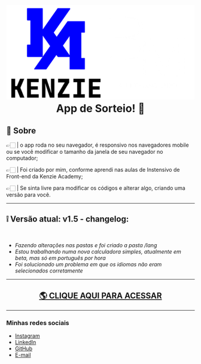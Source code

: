 <h1 align="center">
 <img src="./assets/img/logoreadme.svg"/>
 App de Sorteio! 🎯
</h1>

## 📖 Sobre

👉🏻 | o app roda no seu navegador, é responsivo nos navegadores mobile ou se você modificar o tamanho da janela de seu navegador no computador;

👉🏻 | Foi criado por mim, conforme aprendi nas aulas de Instensivo de Front-end da Kenzie Academy;

👉🏻 | Se sinta livre para modificar os códigos e alterar algo, criando uma versão para você. 
</br>
<hr>
<h2>❕ Versão atual: v1.5 - changelog: </h2></br>
<ul>
<i>
<li> Fazendo alterações nas pastas e foi criado a pasta /lang</li>
<li> Estou trabalhando numa nova calculadora simples, atualmente em beta, mas só em português por hora </li> 
<li> Foi solucionado um problema em que os idiomas não eram selecionados corretamente
</i>
</ul>
<hr>
<h2 align="center"><a href="https://dev.brunomachado.pro/" target="_blank"> 🌎 CLIQUE AQUI PARA ACESSAR</a></h2>
<hr>

### Minhas redes sociais
<ul>
<li><a href="https://instagram.com/brunoasbryan" target="_blank">Instagram</a></li>
<li><a href="https://linkedin.com/in/brunoasbryan" target="_blank">LinkedIn</a></li>
<li><a href="https://github.com/brunoasbryan/" target="_blank">GitHub</a></li>
<li><a href="mailto:dev@brunomachado.pro">E-mail</a></li>
</ul>

